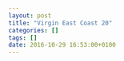 ```yaml
---
layout: post
title: "Virgin East Coast 20"
categories: []
tags: []
date: 2016-10-29 16:53:00+0100
---
```


